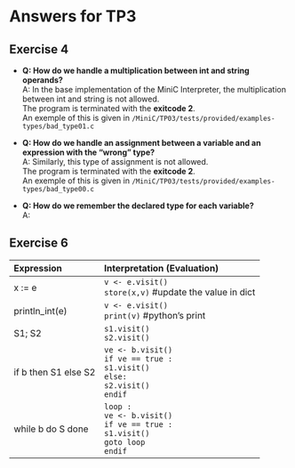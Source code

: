 # **Answers for TP3**

## **Exercise 4**

- **Q: How do we handle a multiplication between int and string operands?**\
A: In the base implementation of the MiniC Interpreter, the multiplication between int and string is not allowed.\
The program is terminated with the **exitcode 2**.\
An exemple of this is given in `/MiniC/TP03/tests/provided/examples-types/bad_type01.c`

- **Q: How do we handle an assignment between a variable and an expression with the “wrong” type?**\
A: Similarly, this type of assignment is not allowed.\
The program is terminated with the **exitcode 2**.\
An exemple of this is given in `/MiniC/TP03/tests/provided/examples-types/bad_type00.c`

- **Q: How do we remember the declared type for each variable?**\
A: 

## **Exercise 6**

| Expression | Interpretation (Evaluation) |
| :--------- | :-------------------------- |
| x := e     | `v <- e.visit()`<br>`store(x,v)` #update the value in dict |
| println_int(e) | `v <- e.visit()`<br>`print(v)` #python’s print |
| S1; S2 | `s1.visit()`<br>`s2.visit()` |
| if b then S1 else S2 | `ve <- b.visit()`<br>`if ve == true :`<br>`s1.visit()`<br>`else:`<br>`s2.visit()`<br>`endif` |
| while b do S done | `loop :`<br>`ve <- b.visit()`<br>`if ve == true :`<br>`s1.visit()`<br>`goto loop`<br>`endif` |
